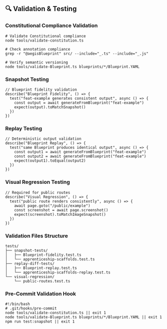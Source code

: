 <!--
@aegisFrameworkVersion: 2.4.0
@intent: Validation and testing template section
@context: Testing standards and validation tooling for AI agents
-->

## 🔍 Validation & Testing

### Constitutional Compliance Validation

```
# Validate Constitutional compliance
node tools/validate-constitution.ts

# Check annotation compliance
grep -r "@aegisBlueprint" src/ --include="_.ts" --include="_.js"

# Verify semantic versioning
node tools/validate-Blueprint.ts blueprints/*/Blueprint.YAML
```

### Snapshot Testing

```
// Blueprint fidelity validation
describe("Blueprint Fidelity", () => {
  test("feat-example generates consistent output", async () => {
    const output = await generateFromBlueprint("feat-example")
    expect(output).toMatchSnapshot()
  })
})
```

### Replay Testing

```
// Deterministic output validation
describe("Blueprint Replay", () => {
  test("same Blueprint produces identical output", async () => {
    const output1 = await generateFromBlueprint("feat-example")
    const output2 = await generateFromBlueprint("feat-example")
    expect(output1).toEqual(output2)
  })
})
```

### Visual Regression Testing

```
// Required for public routes
describe("Visual Regression", () => {
  test("public route renders consistently", async () => {
    await page.goto("/public/example")
    const screenshot = await page.screenshot()
    expect(screenshot).toMatchImageSnapshot()
  })
})
```

### Validation Files Structure

```
tests/
├── snapshot-tests/
│   ├── Blueprint-fidelity.test.ts
│   └── apprenticeship-scaffolds.test.ts
├── replay-diff-tests/
│   ├── Blueprint-replay.test.ts
│   └── apprenticeship-scaffolds-replay.test.ts
└── visual-regression/
    └── public-routes.test.ts
```

### Pre-Commit Validation Hook

```
#!/bin/bash
# .git/hooks/pre-commit
node tools/validate-constitution.ts || exit 1
node tools/validate-Blueprint.ts blueprints/*/Blueprint.YAML || exit 1
npm run test:snapshot || exit 1
```
